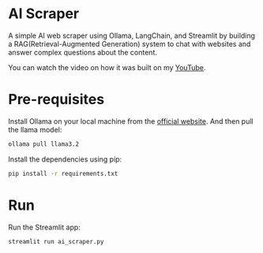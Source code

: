 # AI Scraper
A simple AI web scraper using Ollama, LangChain, and Streamlit by building a RAG(Retrieval-Augmented Generation) system to chat with websites and answer complex questions about the content.

You can watch the video on how it was built on my [YouTube](https://youtu.be/eLV1R6ORRyU).

# Pre-requisites
Install Ollama on your local machine from the [official website](https://ollama.com/). And then pull the llama model:

```bash
ollama pull llama3.2
```

Install the dependencies using pip:

```bash
pip install -r requirements.txt
```

# Run
Run the Streamlit app:

```bash
streamlit run ai_scraper.py
```